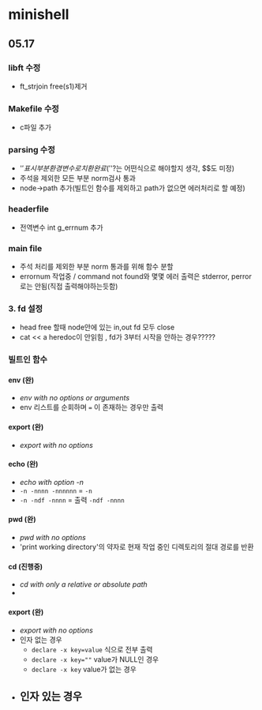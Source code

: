 # minishell

## 05.17

### libft 수정
- ft_strjoin free(s1)제거

### Makefile 수정
- c파일 추가

### parsing 수정
- '$'표시부분 환경변수로 치환완료 ('$'?는 어떤식으로 해야할지 생각, $$도 미정)
- 주석을 제외한 모든 부분 norm검사 통과
- node->path 추가(빌트인 함수를 제외하고 path가 없으면 에러처리로 할 예정)

### headerfile
- 전역변수 int g_errnum 추가

### main file
- 주석 처리를 제외한 부분 norm 통과를 위해 함수 분할
- errornum 작업중 / command not found와 몇몇 에러 출력은 stderror, perror로는 안됨(직접 출력해야하는듯함)

### 3. fd 설정
- head free 할때 node안에 있는 in,out fd 모두 close
- cat << a heredoc이 안읽힘 , fd가 3부터 시작을 안하는 경우?????

### 빌트인 함수

#### env (완)
- _env with no options or arguments_
- env 리스트를 순회하며 `=` 이 존재하는 경우만 출력

#### export (완)
- _export with no options_

#### echo (완)
- _echo with option -n_
- `-n -nnnn -nnnnnn` = `-n`
- `-n -ndf -nnnn` = 출력 `-ndf -nnnn`

#### pwd (완)
- _pwd with no options_
- 'print working directory'의 약자로 현재 작업 중인 디렉토리의 절대 경로를 반환

#### cd (진행중)
- _cd with only a relative or absolute path_
- 

#### export (완)
- _export with no options_
- 인자 없는 경우
    - `declare -x key=value` 식으로 전부 출력
    - `declare -x key=""` value가 NULL인 경우
    - `declare -x key` value가 없는 경우
- 인자 있는 경우
    -

